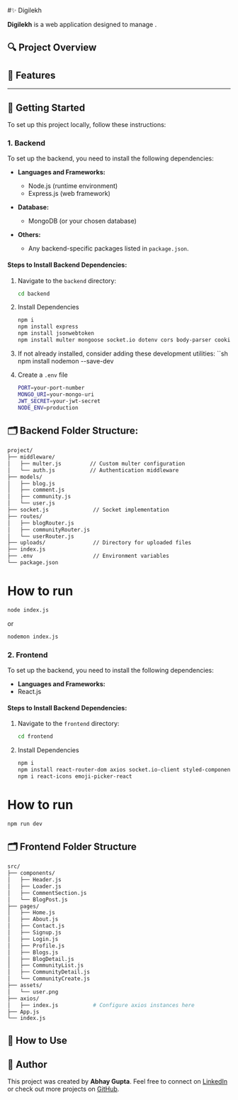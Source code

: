 #✨ Digilekh

**Digilekh** is a web application designed to manage .


## 🔍 Project Overview


## 🚀 Features

---

## 🚧 Getting Started

To set up this project locally, follow these instructions:

### 1. Backend
To set up the backend, you need to install the following dependencies:

- **Languages and Frameworks:**
  - Node.js (runtime environment)
  - Express.js (web framework)

- **Database:**
  - MongoDB (or your chosen database)

- **Others:**
  - Any backend-specific packages listed in `package.json`.

#### Steps to Install Backend Dependencies:
1. Navigate to the `backend` directory:
   ```sh
   cd backend
2. Install Dependencies
   ```sh
   npm i
   npm install express
   npm install jsonwebtoken
   npm install multer mongoose socket.io dotenv cors body-parser cookie-parser
3. If not already installed, consider adding these development utilities:
   ``sh
   npm install nodemon --save-dev

3. Create a `.env` file
   ```sh
   PORT=your-port-number
   MONGO_URI=your-mongo-uri
   JWT_SECRET=your-jwt-secret
   NODE_ENV=production

## 🗂️ Backend Folder Structure:
   ```sh
   project/
   ├── middleware/
   │   ├── multer.js         // Custom multer configuration
   │   └── auth.js           // Authentication middleware
   ├── models/
   │   ├── blog.js
   │   ├── comment.js
   │   ├── community.js
   │   └── user.js
   ├── socket.js              // Socket implementation
   ├── routes/
   │   ├── blogRouter.js
   │   ├── communityRouter.js
   │   └── userRouter.js
   ├── uploads/               // Directory for uploaded files
   ├── index.js
   ├── .env                   // Environment variables
   └── package.json

```
# How to run
  ```sh
  node index.js
```
  or
  ```sh
  nodemon index.js
```

### 2. Frontend
To set up the backend, you need to install the following dependencies:

  - **Languages and Frameworks:**
  - React.js

#### Steps to Install Backend Dependencies:
1. Navigate to the `frontend` directory:
   ```sh
   cd frontend
2. Install Dependencies
   ```sh
   npm i
   npm install react-router-dom axios socket.io-client styled-components moment
   npm i react-icons emoji-picker-react

# How to run
```sh
npm run dev

```

## 🗂️ Frontend Folder Structure
  ```sh
src/
├── components/
│   ├── Header.js
│   ├── Loader.js
│   ├── CommentSection.js
│   └── BlogPost.js
├── pages/
│   ├── Home.js
│   ├── About.js
│   ├── Contact.js
│   ├── Signup.js
│   ├── Login.js
│   ├── Profile.js
│   ├── Blogs.js
│   ├── BlogDetail.js
│   ├── CommunityList.js
│   ├── CommunityDetail.js
│   └── CommunityCreate.js
├── assets/
│   └── user.png
├── axios/
│   ├── index.js           # Configure axios instances here
├── App.js
└── index.js

```
  
## 🎯 How to Use


## 👤 Author
This project was created by **Abhay Gupta**. Feel free to connect on [LinkedIn](https://www.linkedin.com/in/abhay-gupta-1257b6248/) or check out more projects on [GitHub](https://github.com/Abhay-hack/Lumina).

